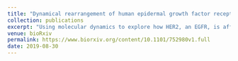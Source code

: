 ```yaml
---
title: "Dynamical rearrangement of human epidermal growth factor receptor 2 upon antibody binding: effects on the dimerization"
collection: publications
excerpt: "Using molecular dynamics to explore how HER2, an EGFR, is affected by antibody binding and how this might affect its dimerisation."
venue: bioRxiv
permalink: https://www.biorxiv.org/content/10.1101/752980v1.full
date: 2019-08-30
---
```

